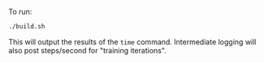 To run:
```bash
./build.sh
```

This will output the results of the `time` command. Intermediate logging will also post steps/second for "training iterations".
